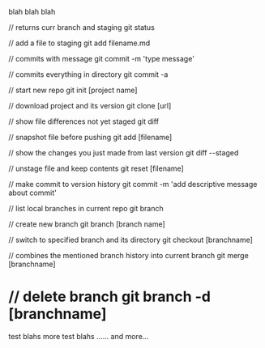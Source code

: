 blah blah blah

// returns curr branch and staging
git status

// add a file to staging
git add filename.md

// commits with message
git commit -m 'type message'

// commits everything in directory
git commit -a


// start new repo
git init [project name]

// download project and its version
git clone [url]

// show file differences not yet staged
git diff

// snapshot file before pushing
git add [filename]

// show the changes you just made from last version
git diff --staged

// unstage file and keep contents
git reset [filename]

// make commit to version history
git commit -m 'add descriptive message about commit'

// list local branches in current repo
git branch

// create new branch
git branch [branch name]

// switch to specified branch and its directory
git checkout [branchname]

// combines the mentioned branch history into current branch
git merge [branchname]

// delete branch
git branch -d [branchname]
=======
test blahs
more test blahs
......
and more...
